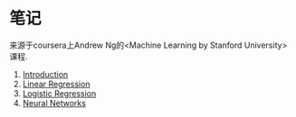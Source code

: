 # 笔记
来源于coursera上Andrew Ng的\<Machine Learning by Stanford University\>课程.

1. [Introduction](introduction/README.md)
2. [Linear Regression](linear_regression/README.md)
3. [Logistic Regression](logistic_regression/README.md)
4. [Neural Networks](neural_networks/README.md)